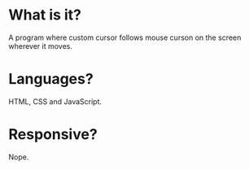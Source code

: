 # What is it?

A program where custom cursor follows mouse curson on the screen wherever it moves.

# Languages?

HTML, CSS and JavaScript.

# Responsive?

Nope.
